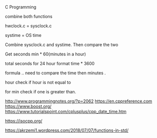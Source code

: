 C Programming



combine both functions 

hwclock.c = sysclock.c

systime = OS time 

Combine sysclock.c and systime. Then compare the two


Get seconds
min * 60(minutes in a hour)


total seconds for 24 hour format 
time * 3600




formula .. need to compare the time then minutes . 


hour check if hour is not equal to 

for min 
check if one is greater than. 

http://www.programmingnotes.org/?p=2062
https://en.cppreference.com
https://www.boost.org/
https://www.tutorialspoint.com/cplusplus/cpp_date_time.htm

https://isocpp.org/

https://akrzemi1.wordpress.com/2018/07/07/functions-in-std/
